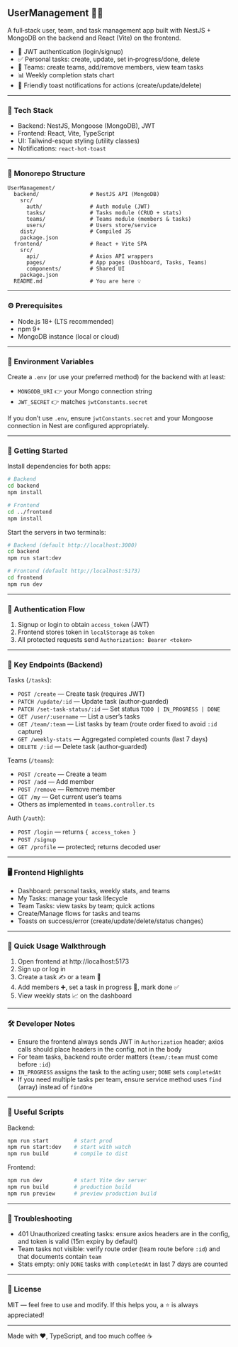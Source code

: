 ## UserManagement 👥🚀

A full‑stack user, team, and task management app built with NestJS + MongoDB on the backend and React (Vite) on the frontend.

- 🔐 JWT authentication (login/signup)
- ✅ Personal tasks: create, update, set in‑progress/done, delete
- 👥 Teams: create teams, add/remove members, view team tasks
- 📊 Weekly completion stats chart
- 🔔 Friendly toast notifications for actions (create/update/delete)

---

### 🧱 Tech Stack

- Backend: NestJS, Mongoose (MongoDB), JWT
- Frontend: React, Vite, TypeScript
- UI: Tailwind-esque styling (utility classes)
- Notifications: `react-hot-toast`

---

### 📁 Monorepo Structure

```
UserManagement/
  backend/                # NestJS API (MongoDB)
    src/
      auth/               # Auth module (JWT)
      tasks/              # Tasks module (CRUD + stats)
      teams/              # Teams module (members & tasks)
      users/              # Users store/service
    dist/                 # Compiled JS
    package.json
  frontend/               # React + Vite SPA
    src/
      api/                # Axios API wrappers
      pages/              # App pages (Dashboard, Tasks, Teams)
      components/         # Shared UI
    package.json
  README.md               # You are here 💡
```

---

### ⚙️ Prerequisites

- Node.js 18+ (LTS recommended)
- npm 9+
- MongoDB instance (local or cloud)

---

### 🔐 Environment Variables

Create a `.env` (or use your preferred method) for the backend with at least:

- `MONGODB_URI` 👉 your Mongo connection string
- `JWT_SECRET`  👉 matches `jwtConstants.secret`

If you don’t use `.env`, ensure `jwtConstants.secret` and your Mongoose connection in Nest are configured appropriately.

---

### 🚀 Getting Started

Install dependencies for both apps:

```bash
# Backend
cd backend
npm install

# Frontend
cd ../frontend
npm install
```

Start the servers in two terminals:

```bash
# Backend (default http://localhost:3000)
cd backend
npm run start:dev

# Frontend (default http://localhost:5173)
cd frontend
npm run dev
```

---

### 🔄 Authentication Flow

1. Signup or login to obtain `access_token` (JWT)
2. Frontend stores token in `localStorage` as `token`
3. All protected requests send `Authorization: Bearer <token>`

---

### 🧭 Key Endpoints (Backend)

Tasks (`/tasks`):
- `POST /create` — Create task (requires JWT)
- `PATCH /update/:id` — Update task (author‑guarded)
- `PATCH /set-task-status/:id` — Set status `TODO | IN_PROGRESS | DONE`
- `GET /user/:username` — List a user’s tasks
- `GET /team/:team` — List tasks by team (route order fixed to avoid `:id` capture)
- `GET /weekly-stats` — Aggregated completed counts (last 7 days)
- `DELETE /:id` — Delete task (author‑guarded)

Teams (`/teams`):
- `POST /create` — Create a team
- `POST /add` — Add member
- `POST /remove` — Remove member
- `GET /my` — Get current user’s teams
- Others as implemented in `teams.controller.ts`

Auth (`/auth`):
- `POST /login` — returns `{ access_token }`
- `POST /signup`
- `GET /profile` — protected; returns decoded user

---

### 🖥️ Frontend Highlights

- Dashboard: personal tasks, weekly stats, and teams
- My Tasks: manage your task lifecycle
- Team Tasks: view tasks by team; quick actions
- Create/Manage flows for tasks and teams
- Toasts on success/error (create/update/delete/status changes)

---

### 🧪 Quick Usage Walkthrough

1. Open frontend at http://localhost:5173
2. Sign up or log in
3. Create a task ✍️ or a team 👥
4. Add members ➕, set a task in progress 🚧, mark done ✅
5. View weekly stats 📈 on the dashboard

---

### 🛠️ Developer Notes

- Ensure the frontend always sends JWT in `Authorization` header; axios calls should place headers in the config, not in the body
- For team tasks, backend route order matters (`team/:team` must come before `:id`)
- `IN_PROGRESS` assigns the task to the acting user; `DONE` sets `completedAt`
- If you need multiple tasks per team, ensure service method uses `find` (array) instead of `findOne`

---

### 🧩 Useful Scripts

Backend:
```bash
npm run start        # start prod
npm run start:dev    # start with watch
npm run build        # compile to dist
```

Frontend:
```bash
npm run dev          # start Vite dev server
npm run build        # production build
npm run preview      # preview production build
```

---

### 🐞 Troubleshooting

- 401 Unauthorized creating tasks: ensure axios headers are in the config, and token is valid (15m expiry by default)
- Team tasks not visible: verify route order (team route before `:id`) and that documents contain `team`
- Stats empty: only `DONE` tasks with `completedAt` in last 7 days are counted

---

### 📜 License

MIT — feel free to use and modify. If this helps you, a ⭐ is always appreciated!

---

Made with ❤️, TypeScript, and too much coffee ☕


